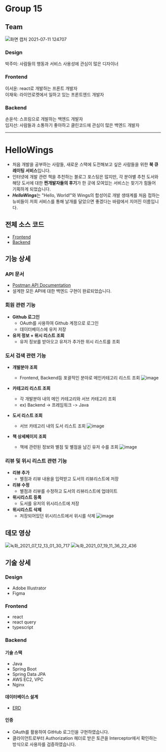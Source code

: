 # Group 15

## Team
![화면 캡처 2021-07-11 124707](https://user-images.githubusercontent.com/68000537/125182134-55ccb800-e246-11eb-97f4-c5ceaf7e66c7.png)
### Design
박주미: 사람들의 행동과 서비스 사용성에 관심이 많은 디자이너

### Frontend
이서윤: react로 개발하는 프론트 개발자  
이재욱: 라이언로켓에서 일하고 있는 프론트엔드 개발자

### Backend
손윤석: 스프링으로 개발하는 백엔드 개발자   
임지선: 사람들과 소통하기 좋아하고 클린코드에 관심이 많은 백엔드 개발자

---

# HelloWings

- 처음 개발을 공부하는 사람들, 새로운 스택에 도전해보고 싶은 사람들을 위한 **북 큐레이팅 서비스**입니다.
- 인터넷에 개발 관련 책을 추천하는 블로그 포스팅은 많지만, 각 분야별 추천 도서와 해당 도서에 대한 **찐개발자들의 후기**가  한 곳에 모여있는 서비스는 찾기가 힘들어 기획하게 되었습니다. 
- ***HelloWings***는 "Hello, World!"와 Wings의 합성어로 개발 생태계를 처음 접하는 뉴비들이 저희 서비스를 통해 날개를 달았으면 좋겠다는 바람에서 지어진 이름입니다.

## 전체 소스 코드
- [Frontend](https://github.com/GDGSummerHackathon-group15/gdg-group15-frontend)
- [Backend](https://github.com/GDGSummerHackathon-group15/gdg-group15-backend)


## 기능 상세 
### API 문서
- [Postman API Documentation](https://documenter.getpostman.com/view/15287546/Tzm6nGqX)
- 설계한 모든 API에 대한 백엔드 구현이 완료되었습니다. 

### 회원 관련 기능
- **Github 로그인**
    - OAuth를 사용하여 Github 계정으로 로그인
    - 데이터베이스에 유저 저장
- **유저 정보 + 위시 리스트 조회**
    - 유저 정보를 받아오고 유저가 추가한 위시 리스트를 조회
### 도서 검색 관련 기능
- **개발분야 조회**
    - Frontend, Backend등 포괄적인 분야로 메인카테고리 리스트 조회
![image](https://user-images.githubusercontent.com/68000537/125229797-73675380-e312-11eb-92ce-a3810942757f.png)

- **카테고리 리스트 조회**
    - 각 개발분야 내의 메인 카테고리와 서브 카테고리 조회
    - ex) Backend -> 프레임워크 -> Java
- **도서 리스트 조회**
    - 서브 카테고리 내의 도서 리스트 조회
![image](https://user-images.githubusercontent.com/68000537/125229824-81b56f80-e312-11eb-803d-69859a6359bb.png)
- **책 상세페이지 조회**
    - 책에 관련된 정보와 별점 및 별점을 남긴 유저 수를 조회
![image](https://user-images.githubusercontent.com/68000537/125229903-ac072d00-e312-11eb-93ec-2eca0ddc7fcb.png)

### 리뷰 및 위시 리스트 관련 기능
- **리뷰 추가**
    - 별점과 리뷰 내용을 입력받고 도서의 리뷰리스트에 저장
- **리뷰 수정**
    - 별점과 리뷰를 수정하고 도서의 리뷰리스트에 업데이트
- **위시리스트 등록**
    - 도서를 유저의 위시리스트에 저장
- **위시리스트 삭제**
    - 저장되어있던 위시리스트에서 위시를 삭제
![image](https://user-images.githubusercontent.com/68000537/125229918-b7f2ef00-e312-11eb-88e3-6f624d3a9ccc.png)

## 데모 영상
![녹화_2021_07_12_13_01_30_717](https://user-images.githubusercontent.com/68000537/125229424-c096f580-e311-11eb-9da4-e031f5117821.gif)
![녹화_2021_07_19_11_36_22_436](https://user-images.githubusercontent.com/68000537/126094919-d02e7f94-3e9c-439a-81bf-d95fb951320c.gif)

## 기술 상세
### Design
- Adobe Illustrator
- Figma

### Frontend
- react
- react query
- typescript


### Backend
#### 기술 스택
- Java
- Spring Boot
- Spring Data JPA
- AWS EC2, VPC
- Nginx

#### 데이터베이스 설계
- [ERD](https://github.com/GDGSummerHackathon-group15/gdg-group15-backend/wiki/ERD)

#### 인증
- OAuth를 활용하여 GitHub 로그인을 구현하였습니다.
- 클라이언트로부터 Authorization 헤더로 받은 토큰을 Interceptor에서 확인하는 방식으로 사용자를 검증하였습니다.




